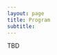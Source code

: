 ```yaml
---
layout: page
title: Program
subtitle: 
---
```


TBD

[//]: # (<div class='program-table' style='font-size: 10pt; width:100%;'>)

[//]: # ()
[//]: # (<table>)

[//]: # (  <tr>)

[//]: # (    <td>8:30 am</td>)

[//]: # (    <td>Opening Remarks</td>)

[//]: # (  </tr>)

[//]: # (  <tr>)

[//]: # (    <td>8:40 am</td>)

[//]: # (    <td><b>Invited talk 1:</b> Bridging Language and Robotics for Interaction, Learning, and Teaching)

[//]: # ( - Dorsa Sadigh &#40;40 min&#41;</td>)

[//]: # (  </tr>)

[//]: # (  <tr>)

[//]: # (    <td>9:20 am</td>)

[//]: # (    <td><b>Invited talk 2:</b> Building multimodal interactive agents: imitation, reinforcement learning and beyond)

[//]: # ( - Chen Yan &#40;40 min&#41;</td>)

[//]: # (  </tr>)

[//]: # (  <tr style='color:darkgray;'>)

[//]: # (    <td>10:00 am</td>)

[//]: # (    <td>Break &#40;15 min&#41;</td>)

[//]: # (  </tr>)

[//]: # (  <tr>)

[//]: # (    <td>10:15 am</td>)

[//]: # (    <td>Poster Session &#40;30 min&#41;</td>)

[//]: # (  </tr>)

[//]: # (  <tr>)

[//]: # (    <td>10:45 am</td>)

[//]: # (    <td><b>Contributed Talk 1:</b> ScriptWorld: A Scripts-based RL Environment - Abhinav Joshi &#40;15 min&#41;</td>)

[//]: # (  </tr>)

[//]: # (    <tr>)

[//]: # (    <td>11:00 am</td>)

[//]: # (    <td><b>Contributed Talk 2:</b> How to Talk so AI Will Learn: Instructions, Descriptions, and Pragmatics - Ted Sumers &#40;15 min&#41;</td>)

[//]: # (  </tr>)

[//]: # (  <tr>)

[//]: # (    <td>11:15 am</td>)

[//]: # (    <td><b>Invited Talk 3:</b> How language generalizes experience and enables cumulative culture - Noah Goodman &#40;40 min&#41;</td>)

[//]: # (  </tr>)

[//]: # (  <tr style='color:darkgray;'>)

[//]: # (    <td>11:55 am</td>)

[//]: # (    <td>Lunch &#40;1h10&#41;</td>)

[//]: # (  </tr>)

[//]: # (   <tr>)

[//]: # (    <td>1:05 pm </td>)

[//]: # (    <td><b>Invited Talk 4:</b> Towards Complex Language in Partially Observed Environments - Stefanie Tellex &#40;40 min&#41;</td>)

[//]: # (  </tr>)

[//]: # (  <tr>)

[//]: # (    <td>1:45 pm</td>)

[//]: # (    <td><b>Contributed talk 3:</b> Collaborating with language models for embodied reasoning - Ishita dasgupta &#40;15 min&#41;</td>)

[//]: # (  </tr>)

[//]: # (  <tr>)

[//]: # (    <td>2:00 pm</td>)

[//]: # (    <td><b>Late Breaking Result 1:</b> Cicero: Combining Language Models and Strategic Reasoning in the Game of Diplomacy - Adam Lerer &#40;25 min&#41;</td>)

[//]: # (  </tr>)

[//]: # (   <tr>)

[//]: # (    <td>2:25 pm</td>)

[//]: # (    <td><b>Late Breaking Result 2:</b>  VIMA: General Robot Manipulation with Multimodal Prompts - Jim Fan  &#40;25 min&#41;</td>)

[//]: # (  </tr>)

[//]: # (  <tr>)

[//]: # (    <td>2:50 pm</td>)

[//]: # (    <td>Poster Session &#40;30 min&#41;</td>)

[//]: # (  </tr>)

[//]: # (  <tr style="color:darkgray;">)

[//]: # (    <td>3:20 pm</td>)

[//]: # (    <td>Break &#40;15 min&#41;</td>)

[//]: # (  </tr>)

[//]: # (  <tr>)

[//]: # (    <td>3:35 pm</td>)

[//]: # (    <td><b>Invited Talk 5:</b> Connections between Language Modeling and Reinforcement Learning - Igor Mordatch &#40;40 min&#41;</td>)

[//]: # (  </tr>)

[//]: # (  <tr>)

[//]: # (    <td>4:15 pm</td>)

[//]: # (    <td><b> Invited Talk 6:</b> Capturing intelligence at the level of thought - James McClelland &#40;40 min&#41;</td>)

[//]: # (  </tr>)

[//]: # (  <tr>)

[//]: # (    <td>4:55 pm</td>)

[//]: # (    <td>Closing Remarks &#40;5 min&#41;</td>)

[//]: # (  </tr>)

[//]: # ()
[//]: # (</table>)

[//]: # ()
[//]: # (</div>)


